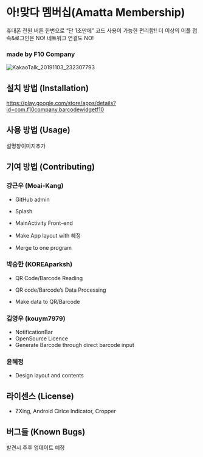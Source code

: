 # 아!맞다 멤버십(Amatta Membership)

휴대폰 전원 버튼 한번으로 “단 1초만에” 코드 사용이 가능한 편리함!! 더 이상의 어플 접속&로그인은 NO! 네트워크 연결도 NO!  


### made by F10 Company
![KakaoTalk_20191103_232307793](https://user-images.githubusercontent.com/52201658/68211378-ca376880-001a-11ea-8efb-4bb4f6e0a7da.png)
## 설치 방법 (Installation)

https://play.google.com/store/apps/details?id=com.f10company.barcodewidgetf10

## 사용 방법 (Usage)
설명창이미지추가

## 기여 방법 (Contributing)
### 강근우 (Moai-Kang)
- GitHub admin

- Splash 


- MainActivity Front-end


- Make App layout with 혜정


- Merge to one program 

### 박승한 (KOREAparksh)

- QR Code/Barcode Reading

- QR code/Barcode’s Data Processing

- Make data to QR/Barcode


### 김영우 (kouym7979)

- NotificationBar
- OpenSource Licence
- Generate Barcode through direct barcode input

### 윤혜정
- Design layout and contents 


## 라이센스 (License)
- ZXing, Android Cirlce Indicator, Cropper


## 버그들 (Known Bugs)

발견시 추후 업데이트 예정

